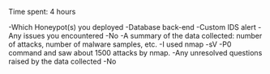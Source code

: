 Time spent: 4 hours

-Which Honeypot(s) you deployed
-Database back-end
-Custom IDS alert 
-Any issues you encountered
-No
-A summary of the data collected: number of attacks, number of malware samples, etc.
-I used nmap -sV -P0 command and saw about 1500 attacks by nmap.
-Any unresolved questions raised by the data collected
-No
